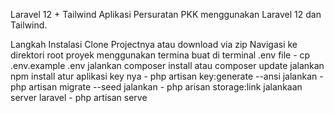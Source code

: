 Laravel 12 + Tailwind
Aplikasi Persuratan PKK menggunakan Laravel 12 dan Tailwind.

Langkah Instalasi
Clone Projectnya atau download via zip
Navigasi ke direktori root proyek menggunakan termina
buat di terminal .env file - cp .env.example .env
jalankan composer install atau composer update
jalankan npm install
atur aplikasi key nya - php artisan key:generate --ansi
jalankan - php artisan migrate --seed
jalankan - php arisan storage:link
jalankaan server laravel - php artisan serve
